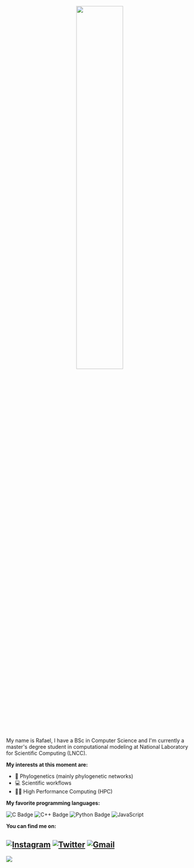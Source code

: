 <p align="center">
  <img display="block" width="50%" margin-left="auto" margin-right="auto" src="https://media.giphy.com/media/Nx0rz3jtxtEre/giphy.gif">
</p>


My name is Rafael, I have a BSc in Computer Science and I'm currently a master's degree student in computational modeling at National Laboratory for Scientific Computing (LNCC).

**My interests at this moment are:**
- 🧬 Phylogenetics (mainly phylogenetic networks)
- 💻 Scientific workflows
- 👩‍💻 High Performance Computing (HPC)

**My favorite programming languages:**

![C Badge](https://img.shields.io/badge/c-%2300599C.svg?&style=for-the-badge&logo=c&logoColor=white) ![C++ Badge](https://img.shields.io/badge/c++-%2300599C.svg?&style=for-the-badge&logo=c%2B%2B&ogoColor=white) ![Python Badge](https://img.shields.io/badge/python-%2314354C.svg?&style=for-the-badge&logo=python&logoColor=white) ![JavaScript](https://img.shields.io/badge/javascript-%23323330.svg?style=for-the-badge&logo=javascript&logoColor=%23F7DF1E)

**You can find me on:**

[![Instagram](https://img.shields.io/badge/rafaelstjf-%23E4405F.svg?style=for-the-badge&logo=Instagram&logoColor=white&)](https://www.instagram.com/rafaelstjf) [![Twitter](https://img.shields.io/badge/Rafaelstjf-%231DA1F2.svg?style=for-the-badge&logo=Twitter&logoColor=white)](https://twitter.com/Rafaelstjf) <a href="mailto:rafaelstjf@gmail.com"><img src="https://img.shields.io/badge/rafaelstjf-D14836?style=for-the-badge&logo=gmail&logoColor=white" alt="Gmail"></a>
---
![](https://komarev.com/ghpvc/?username=rafaelstjf&style=flat-square&color=64C9CF&label=PROFILE+VIEWS)

<!--
**rafaelstjf/rafaelstjf** is a ✨ _special_ ✨ repository because its `README.md` (this file) appears on your GitHub profile.

Here are some ideas to get you started:

- 🔭 I’m currently working on ...
- 🌱 I’m currently learning ...
- 👯 I’m looking to collaborate on ...
- 🤔 I’m looking for help with ...
- 💬 Ask me about ...
- 📫 How to reach me: ...
- 😄 Pronouns: ...
- ⚡ Fun fact: ...
-->
